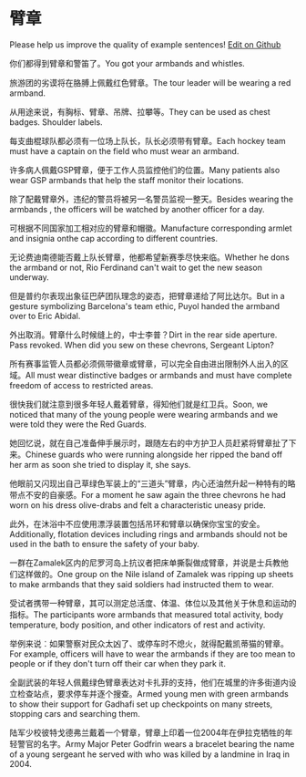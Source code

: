 # 臂章

Please help us improve the quality of example sentences! [Edit on Github](https://github.com/jiyushe/jiyu-example-sentence-source/blob/main/chinese/bizhang_1.md)

<p><span class="chinese">你们都得到臂章和警笛了。</span><span class="english">You got your armbands and whistles.</span></p>

<p><span class="chinese">旅游团的劣谟将在胳膊上佩戴红色臂章。</span><span class="english">The tour leader will be wearing a red armband.</span></p>

<p><span class="chinese">从用途来说，有胸标、臂章、吊牌、拉攀等。</span><span class="english">They can be used as chest badges. Shoulder labels.</span></p>

<p><span class="chinese">每支曲棍球队都必须有一位场上队长，队长必须带有臂章。</span><span class="english">Each hockey team must have a captain on the field who must wear an armband.</span></p>

<p><span class="chinese">许多病人佩戴GSP臂章，便于工作人员监控他们的位置。</span><span class="english">Many patients also wear GSP armbands that help the staff monitor their locations.</span></p>

<p><span class="chinese">除了配戴臂章外，违纪的警员将被另一名警员监视一整天。</span><span class="english">Besides wearing the armbands , the officers will be watched by another officer for a day.</span></p>

<p><span class="chinese">可根据不同国家加工相对应的臂章和帽徽。</span><span class="english">Manufacture corresponding armlet and insignia onthe cap according to different countries.</span></p>

<p><span class="chinese">无论费迪南德能否戴上队长臂章，他都希望新赛季尽快来临。</span><span class="english">Whether he dons the armband or not, Rio Ferdinand can't wait to get the new season underway.</span></p>

<p><span class="chinese">但是普约尔表现出象征巴萨团队理念的姿态，把臂章递给了阿比达尔。</span><span class="english">But in a gesture symbolizing Barcelona's team ethic, Puyol handed the armband over to Eric Abidal.</span></p>

<p><span class="chinese">外出取消。臂章什么时候缝上的，中士李普？</span><span class="english">Dirt in the rear side aperture. Pass revoked. When did you sew on these chevrons, Sergeant Lipton?</span></p>

<p><span class="chinese">所有赛事监管人员都必须佩带徽章或臂章，可以完全自由进出限制外人出入的区域。</span><span class="english">All must wear distinctive badges or armbands and must have complete freedom of access to restricted areas.</span></p>

<p><span class="chinese">很快我们就注意到很多年轻人戴着臂章，得知他们就是红卫兵。</span><span class="english">Soon, we noticed that many of the young people were wearing armbands and we were told they were the Red Guards.</span></p>

<p><span class="chinese">她回忆说，就在自己准备伸手展示时，跟随左右的中方护卫人员赶紧将臂章扯了下来。</span><span class="english">Chinese guards who were running alongside her ripped the band off her arm as soon she tried to display it, she says.</span></p>

<p><span class="chinese">他眼前又闪现出自己草绿色军装上的“三道头”臂章，内心还油然升起一种特有的略带点不安的自豪感。</span><span class="english">For a moment he saw again the three chevrons he had worn on his dress olive-drabs and felt a characteristic uneasy pride.</span></p>

<p><span class="chinese">此外，在沐浴中不应使用漂浮装置包括吊环和臂章以确保你宝宝的安全。</span><span class="english">Additionally, flotation devices including rings and armbands should not be used in the bath to ensure the safety of your baby.</span></p>

<p><span class="chinese">一群在Zamalek区内的尼罗河岛上抗议者把床单撕裂做成臂章，并说是士兵教他们这样做的。</span><span class="english">One group on the Nile island of Zamalek was ripping up sheets to make armbands that they said soldiers had instructed them to wear.</span></p>

<p><span class="chinese">受试者携带一种臂章，其可以测定总活度、体温、体位以及其他关于休息和运动的指标。</span><span class="english">The participants wore armbands that measured total activity, body temperature, body position, and other indicators of rest and activity.</span></p>

<p><span class="chinese">举例来说︰如果警察对民众太凶了、或停车时不熄火，就得配戴凯蒂猫的臂章。</span><span class="english">For example, officers will have to wear the armbands if they are too mean to people or if they don't turn off their car when they park it.</span></p>

<p><span class="chinese">全副武装的年轻人佩戴绿色臂章表达对卡扎菲的支持，他们在城里的许多街道内设立检查站点，要求停车并逐个搜查。</span><span class="english">Armed young men with green armbands to show their support for Gadhafi set up checkpoints on many streets, stopping cars and searching them.</span></p>

<p><span class="chinese">陆军少校彼特戈德弗兰戴着一个臂章，臂章上印着一位2004年在伊拉克牺牲的年轻警官的名字。</span><span class="english">Army Major Peter Godfrin wears a bracelet bearing the name of a young sergeant he served with who was killed by a landmine in Iraq in 2004.</span></p>

